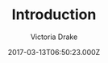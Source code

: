 ---
title: Introduction
github: https://github.com/victoriadrake/hugo-theme-introduction
demo: https://hugo-introduction.netlify.com/
author: Victoria Drake
ssg:
  - Hugo
cms:
  - Markdown
date: 2017-03-13T06:50:23.000Z
description: Minimal, single page, smooth-scrolling theme for Hugo.
draft: true
publish_date: '2017-03-13T06:50:23Z'
update_date: '2022-09-06T00:17:17Z'
github_star: 601
github_fork: 266
---